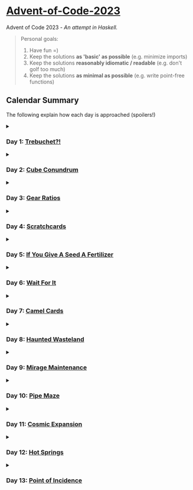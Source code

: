 # [Advent-of-Code-2023](https://adventofcode.com/2023)
Advent of Code 2023 - *An attempt in Haskell.*

> Personal goals:
> 1. Have fun =)
> 2. Keep the solutions **as 'basic' as possible** (e.g. minimize imports)
> 3. Keep the solutions **reasonably idiomatic / readable** (e.g. don't golf too much)
> 4. Keep the solutions **as minimal as possible** (e.g. write point-free functions)

## Calendar Summary

The following explain how each day is approached (spoilers!)


<details>
<summary>
  
### Day 1: [Trebuchet?!](https://adventofcode.com/2023/day/1)

</summary>

Day 1 is about parsing numbers out of some lines.
- Part 1 works by simply extracting all the digits from each line, and then reading the number made from the first and last digit.
- Part 2 is trickier, and can be solved by stopping at every position in the line and testing whether a digit name (or digit itself) matches (as prefix of) the remaining string.
</details>


<details>
<summary>

### Day 2: [Cube Conundrum](https://adventofcode.com/2023/day/2)

</summary>

Day 2 is about handling sequences of number triples.
- The main work is done in the parsing of the input:
We end up with a list of numbered 'games' which are essentially lists of `(r,g,b)` triples.
- In Part 1 we just filter by games which only have valid triples.
- In Part 2 we can just go over all triples of a game and to find the maximum `(r,g,b)` values.
</details>


<details>
<summary>

### Day 3: [Gear Ratios](https://adventofcode.com/2023/day/3)

</summary>

Day 3 is about parsing some numbers and symbols from a grid, and doing operations on the numbers depending on nearby symbols.
- The parsing carries a bit (prepares all the numbers and symbols) and the `adjacent` function handily calculates all valid neighboring coordinates.
- In Part 1 we filter all numbers which have any neighboring symbols.
- Part 2 is about going through all stars, finding their neighboring numbers and multiplying them out if there are exactly two.
</details>


<details>
<summary>

### Day 4: [Scratchcards](https://adventofcode.com/2023/day/4)

</summary>

Day 4 is about counting duplicates between number lists, then using these counts to do some DP-like number cascading to calculate a final sum.
- In Part 1 we just calculate the duplicates
- Part 2 additionally does some cascading operation, which can luckily be done quite elegantly and efficiently.
</details>


<details>
<summary>

### Day 5: [If You Give A Seed A Fertilizer](https://adventofcode.com/2023/day/5)

</summary>

Day 5 is about mapping numbers between intervals, and then chaining several of these mappings.
- Part 1 focuses on creating the simple mappings (`converter`) and feeding through them the individual seed values.
- Part 2 is actually analogous but complicated by the fact that we must now map entire seed ranges (which might be cut into separate smaller ranges by the mappings).
</details>


<details>
<summary>

### Day 6: [Wait For It](https://adventofcode.com/2023/day/6)

</summary>

Day 6 is about finding the size of some intervals containing valid numbers (keyword: quadratic equations.)
- Part 1 simply bruteforces by checking all the numbers in the interval that satisfy the predicate.
- Part 2 is easily feasible by bruteforce but can be efficiently and not much more complicatedly solved by finding roots of quadratics.
</details>


<details>
<summary>

### Day 7: [Camel Cards](https://adventofcode.com/2023/day/7)

</summary>

Day 7 is about sorting some poker cards and then doing some evaluations based on the result.
- Part 1 can simply sort the hand values by relying on the fact that the are actually in reverse lexicographic order.
- Part 2 does the same but must first account for jokers which are strategically used to modify the hand value now (luckily in a straighforward way).
</details>


<details>
<summary>

### Day 8: [Haunted Wasteland](https://adventofcode.com/2023/day/8)

</summary>

Day 8 is about following some paths (/'multiple at once') until a node is reached (keyword: least common multiple.)
- We parse the 'graph' into a map for quicker access.
- Part 1 does a simple walk from start to finish.
- Part 2 does walks for all possible starts to their first finish, then takes the `lcm` of all.
</details>


<details>
<summary>

### Day 9: [Mirage Maintenance](https://adventofcode.com/2023/day/9)

</summary>

Day 9 is about extrapolating some number sequences.
- Part 1 simply makes use of a recursive extrapolation function,
- while Part 2 does the same but reverses the list to extrapolate.
</details>


<details>
<summary>

### Day 10: [Pipe Maze](https://adventofcode.com/2023/day/10)

</summary>

Day 10 is about navigating a grid loop and calculating some area enclosed by it.
- The parsing mainly prepares the grid as an array and als finds (and fixes) the start position.
- Part 1 is about performing breadth-first search to map out the loop (and find the largest distance in it).
- Part 2 is about determining which of the non-loop cells are enclosed by the loop. This is done by marching left and checking how often the loop boundary is crossed (`odd` is inside and outside otherwise).
</details>


<details>
<summary>

### Day 11: [Cosmic Expansion](https://adventofcode.com/2023/day/11)

</summary>

Day 11 is about finding distances between grid points given that the grid has some expansion factor.
- Part 1 is solved naïvely by inserting additional rows and then calculating the distance between the indexed galaxies.
- Part 2 is done by doing custom indexing in each direction instead.
</details>


<details>
<summary>

### Day 12: [Hot Springs](https://adventofcode.com/2023/day/12)

</summary>

Day 12 is about playing a weird 1-dimensional nonogram (keyword: dynamic programming.)
- Part 1 can be solved naïvely simply by generating all possible branchings and counting the valid ones.
- Part 2 shouldn't be done by bruteforce but DP on -the number of possibilities so far in the string-.
</details>


<details>
<summary>

### Day 13: [Point of Incidence](https://adventofcode.com/2023/day/13)

</summary>

Day 13 is about finding lines of symmetry in a plane of tiles.
- Part 1 is solved by finding the lines of symmetry and tallying the indices in a way.
- Part 2 is about findin lines of 'almost' symmetry, where only one tile is different in the mirroring.
</details>
